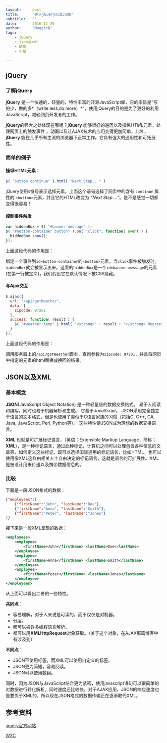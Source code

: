 ```yaml
---
layout:     post
title:      "关于jQuery以及JSON"
subtitle:   ""
date:       2016-11-29
author:     "MaggicQ"
tags:
    - jQuery
    - json与xml
    - 前端
    - 小结

---
```




## jQuery



### 了解jQuery



**jQuery** 是一个快速的，轻量的，特性丰富的开源JavaScript库，它的宗旨是“写的少，做的多*（write less,do more）*”，使用jQuery的目的是为了更好的利用JavaScript，减轻网页开发者的工作。

**jQuery**的强大之处体现在哪呢？**jQuery** 能够很好的遍历以及操纵*HTML*元素，处理网页上的触发事件 ，动画以及让AJAX技术的应用变得更加简单，此外，**jQuery** 能在几乎所有主流的浏览器下正常工作。它具有强大的通用性和可拓展性。



### 简单的例子



#### 操纵HTML元素：

```javascript
$( "button.continue" ).html( "Next Step..." )
```

jQuery使用`$`符号表示选择元素，上面这个语句选择了网页中的含有 `continue` 属性的 `<button>`元素，并且它的HTML改变为 *“Next Step....”*。是不是感觉一切都变得很容易！



#### 控制事件触发

```javascript
var hiddenBox = $( "#banner-message" );
$( "#button-container button" ).on( "click", function( event ) {
  hiddenBox.show();
});
```

上面这段代码的作用是：

​	绑定一个事件到`id=button-container`的`<button>`元素，当`click`事件被触发时，`hiddenBox`就会被显示出来。这里的`hiddenBox`是一个`id=banner-message`的元素(在第一行被定义)，我们假设它在默认情况下被CSS隐藏。



#### 与Ajax交互

```javascript
$.ajax({
  url: "/api/getWeather",
  data: {
    zipcode: 97201
  },
  success: function( result ) {
    $( "#weather-temp" ).html( "<strong>" + result + "</strong> degrees" );
  }
});
```

上面这段代码的作用是：

​	调用服务器上的`/api/getWeather`脚本，查询参数为`zipcode: 97201`，并且将网页中指定的元素的html替换成换回的结果。



## JSON以及XML

### 基本概念

**JSON**(JavaScript Object Notation) 是一种轻量级的数据交换格式。 易于人阅读和编写。同时也易于机器解析和生成。 它基于*JavaScript*， JSON采用完全独立于语言的文本格式，但是也使用了类似于C语言家族的习惯（包括C, C++, C#, Java, JavaScript, Perl, Python等）。 这些特性使JSON成为理想的数据交换语言。



**XML** 也就是可扩展标记语言，（英语：Extensible Markup Language，简称：**XML**），是一种标记语言，通过此种标记，计算机之间可以处理包含各种信息的文章等。如何定义这些标记，既可以选择国际通用的标记语言，比如HTML，也可以使用像XML这样由相关人士自由决定的标记语言，这就是语言的可扩展性。XML是被设计用来传送以及携带数据信息的。



### 比较

下面是一段JSON格式的数据：

```json
{"employees":[
    {"firstName":"John", "lastName":"Doe"},
    {"firstName":"Anna", "lastName":"Smith"},
    {"firstName":"Peter", "lastName":"Jones"}
]}
```

接下来是一段XML呈现的数据：

```xml
<employees>
    <employee>
        <firstName>John</firstName> <lastName>Doe</lastName>
    </employee>
    <employee>
        <firstName>Anna</firstName> <lastName>Smith</lastName>
    </employee>
    <employee>
        <firstName>Peter</firstName> <lastName>Jones</lastName>
    </employee>
</employees>
```

从上面可以看出二者的一些特性。



**共同点**：

* 容易理解，对于人来说是可读的，而不仅仅是对机器。
* 分层。
* 都可以被许多编程语言解析。
* 都可以用**XMLHttpRequest**对象获取。（关于这个对象，在AJAX那篇博客中有涉及到）

**不同点**：

* JSON不使用标签，而XML可以使用自定义的标签。
* JSON更为简短，容易阅读。
* JSON可以使用数组。



同时，因为JSON与JavaScript结合更为紧密，使用javascript语句可以很简单的对数据进行转化解析，同时速度还比较快，对于AJAX应用，JSON的响应速度也是要优于XML的，所以现在JSON格式的数据传输正在逐渐取代XML。





## 参考资料

[jquery官方网站](http://jquery.com/)

[W3C](http://www.w3schools.com/js/js_json_intro.asp)
